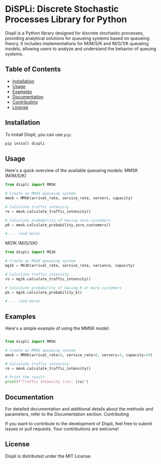 # DiSPLi: Discrete Stochastic Processes Library for Python

Displi is a Python library designed for discrete stochastic processes, providing analytical solutions for queueing systems based on queueing theory. It includes implementations for M/M/S/K and M/G/1/K queueing models, allowing users to analyze and understand the behavior of queuing systems.

## Table of Contents
- [Installation](#installation)
- [Usage](#usage)
- [Examples](#examples)
- [Documentation](#documentation)
- [Contributing](#contributing)
- [License](#license)

## Installation

To install Displi, you can use `pip`:

```bash
pip install displi
```
## Usage

Here's a quick overview of the available queueing models:
MMSK (M/M/S/K)

```python
from displi import MMSK

# Create an MMSK queueing system
mmsk = MMSK(arrival_rate, service_rate, servers, capacity)

# Calculate traffic intensity
ro = mmsk.calculate_traffic_intensity()

# Calculate probability of having zero customers
p0 = mmsk.calculate_probability_zero_customers()

# ... (and more)
```

MG1K (M/G/1/K)

```python
from displi import MG1K

# Create an MG1K queueing system
mg1k = MG1K(arrival_rate, service_rate, variance, capacity)

# Calculate traffic intensity
ro = mg1k.calculate_traffic_intensity()

# Calculate probability of having K or more customers
pk = mg1k.calculate_probability_k()

# ... (and more)
```


## Examples

Here's a simple example of using the MMSK model:

```python

from displi import MMSK

# Create an MMSK queueing system
mmsk = MMSK(arrival_rate=5, service_rate=8, servers=3, capacity=10)

# Calculate traffic intensity
ro = mmsk.calculate_traffic_intensity()

# Print the result
print(f"Traffic Intensity (ro): {ro}")
```

## Documentation

For detailed documentation and additional details about the methods and parameters, refer to the Documentation section.
Contributing

If you want to contribute to the development of Displi, feel free to submit issues or pull requests. Your contributions are welcome!
## License

Displi is distributed under the MIT License.
